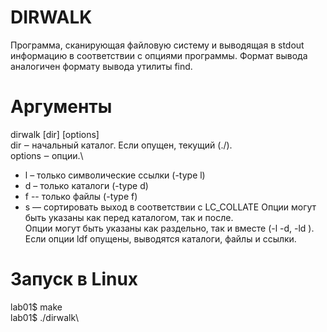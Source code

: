 # DIRWALK
Программа, сканирующая файловую систему и выводящая в stdout
информацию в соответствии с опциями программы.
Формат вывода аналогичен формату вывода утилиты find.
# Аргументы
dirwalk [dir] [options]\
dir ‒ начальный каталог. Если опущен, текущий (./).\
options ‒ опции.\
- l – только символические ссылки (-type l)
- d – только каталоги (-type d)
- f -- только файлы (-type f)
- s — сортировать выход в соответствии с LC_COLLATE
Опции могут быть указаны как перед каталогом, так и после.\
Опции могут быть указаны как раздельно, так и вместе (-l -d, -ld ).\
Если опции ldf опущены, выводятся каталоги, файлы и ссылки.
# Запуск в Linux
lab01$ make\
lab01$ ./dirwalk\
